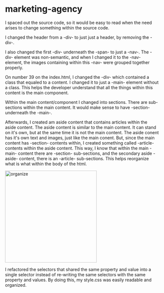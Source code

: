 # marketing-agency

I spaced out the source code, so it would be easy to read when the need arises to change something within the source code.

I changed the header from a -div- to just just a header, by removing the -div-. 

I also changed the first -div- underneath the -span- to just a -nav-. The -div- element was non-semantic, and when I changed it to the -nav- element, the images containing within this -nav- were grouped together properly.

On number 39 on the index.html, I changed the -div- which contained a class that equaled to a content. I changed it to just a -main- element without a class. This helps the developer understand that all the things within this content is the main component.

WIthin the main content/component I changed into sections. There are sub-sections within the main content. It would make sense to have -section- underneath the -main-.

Afterwards, I created am aside content that contains articles within the aside content. The aside content is similar to the main content. It can stand on it's own, but at the same time it is not the main content. The aside conent has it's own text and images, just like the main conent. But, since the main content has -section- contents within, I created something called -article- contents within the aside content. This way, I know that within the main -main- content there are -section- sub-sections, and the secondary aside -aside- content, there is an -article- sub-sections. This helps reorganize what is what within the body of the html. 

<img src="https://www.bluetext.com/wp-content/uploads/2016/07/marketing-image-1-2.jpg" alt="organize" width="300">

I refactored the selectors that shared the same property and value into a single selector instead of re-writing the same selectors with the same property and values. By doing this, my style.css was easily readable and organized. 

